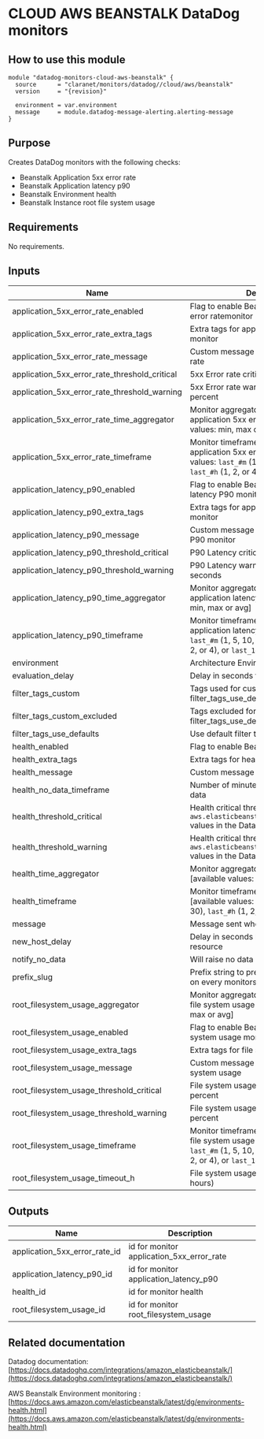 # CLOUD AWS BEANSTALK DataDog monitors

## How to use this module

```hcl
module "datadog-monitors-cloud-aws-beanstalk" {
  source      = "claranet/monitors/datadog//cloud/aws/beanstalk"
  version     = "{revision}"

  environment = var.environment
  message     = module.datadog-message-alerting.alerting-message
}

```

## Purpose

Creates DataDog monitors with the following checks:

- Beanstalk Application 5xx error rate
- Beanstalk Application latency p90
- Beanstalk Environment health
- Beanstalk Instance root file system usage

## Requirements

No requirements.

## Inputs

| Name | Description | Type | Default | Required |
|------|-------------|------|---------|:--------:|
| application\_5xx\_error\_rate\_enabled | Flag to enable Beanstalk application 5xx error ratemonitor | `string` | `"true"` | no |
| application\_5xx\_error\_rate\_extra\_tags | Extra tags for application 5xx error rate monitor | `list(string)` | `[]` | no |
| application\_5xx\_error\_rate\_message | Custom message for application 5xx error rate | `string` | `""` | no |
| application\_5xx\_error\_rate\_threshold\_critical | 5xx Error rate critical threshold in percent | `number` | `5` | no |
| application\_5xx\_error\_rate\_threshold\_warning | 5xx Error rate warning threshold in percent | `string` | `3` | no |
| application\_5xx\_error\_rate\_time\_aggregator | Monitor aggregator for beanstalk application 5xx error rate [available values: min, max or avg] | `string` | `"sum"` | no |
| application\_5xx\_error\_rate\_timeframe | Monitor timeframe for beanstalk application 5xx error rate [available values: `last_#m` (1, 5, 10, 15, or 30), `last_#h` (1, 2, or 4), or `last_1d`] | `string` | `"last_15m"` | no |
| application\_latency\_p90\_enabled | Flag to enable Beanstalk application latency P90 monitor | `string` | `"true"` | no |
| application\_latency\_p90\_extra\_tags | Extra tags for application latency P90 monitor | `list(string)` | `[]` | no |
| application\_latency\_p90\_message | Custom message for application latency P90 monitor | `string` | `""` | no |
| application\_latency\_p90\_threshold\_critical | P90 Latency critical threshold in seconds | `number` | `0.5` | no |
| application\_latency\_p90\_threshold\_warning | P90 Latency warning threshold in seconds | `string` | `0.3` | no |
| application\_latency\_p90\_time\_aggregator | Monitor aggregator for beanstalk application latency P90 [available values: min, max or avg] | `string` | `"min"` | no |
| application\_latency\_p90\_timeframe | Monitor timeframe for beanstalk application latency P90 [available values: `last_#m` (1, 5, 10, 15, or 30), `last_#h` (1, 2, or 4), or `last_1d`] | `string` | `"last_15m"` | no |
| environment | Architecture Environment | `string` | n/a | yes |
| evaluation\_delay | Delay in seconds for the metric evaluation | `number` | `900` | no |
| filter\_tags\_custom | Tags used for custom filtering when filter\_tags\_use\_defaults is false | `string` | `"*"` | no |
| filter\_tags\_custom\_excluded | Tags excluded for custom filtering when filter\_tags\_use\_defaults is false | `string` | `""` | no |
| filter\_tags\_use\_defaults | Use default filter tags convention | `string` | `"true"` | no |
| health\_enabled | Flag to enable Beanstalk Health monitor | `string` | `"true"` | no |
| health\_extra\_tags | Extra tags for health monitor | `list(string)` | `[]` | no |
| health\_message | Custom message for health monitor | `string` | `""` | no |
| health\_no\_data\_timeframe | Number of minutes before reporting no data | `string` | `20` | no |
| health\_threshold\_critical | Health critical threshold (see the `aws.elasticbeanstalk.environment_health` values in the Datadog documentation) | `number` | `20` | no |
| health\_threshold\_warning | Health critical threshold (see the `aws.elasticbeanstalk.environment_health` values in the Datadog documentation) | `number` | `15` | no |
| health\_time\_aggregator | Monitor aggregator for beanstalk health [available values: min, max or avg] | `string` | `"min"` | no |
| health\_timeframe | Monitor timeframe for beanstalk health [available values: `last_#m` (1, 5, 10, 15, or 30), `last_#h` (1, 2, or 4), or `last_1d`] | `string` | `"last_10m"` | no |
| message | Message sent when an alert is triggered | `any` | n/a | yes |
| new\_host\_delay | Delay in seconds before monitor new resource | `number` | `300` | no |
| notify\_no\_data | Will raise no data alert if set to true | `bool` | `true` | no |
| prefix\_slug | Prefix string to prepend between brackets on every monitors names | `string` | `""` | no |
| root\_filesystem\_usage\_aggregator | Monitor aggregator for beanstalk instance file system usage [available values: min, max or avg] | `string` | `"max"` | no |
| root\_filesystem\_usage\_enabled | Flag to enable Beanstalk instance file system usage monitor | `string` | `"true"` | no |
| root\_filesystem\_usage\_extra\_tags | Extra tags for file system usage monitor | `list(string)` | `[]` | no |
| root\_filesystem\_usage\_message | Custom message for application file system usage | `string` | `""` | no |
| root\_filesystem\_usage\_threshold\_critical | File system usage critical threshold in percent | `string` | `90` | no |
| root\_filesystem\_usage\_threshold\_warning | File system usage warning threshold in percent | `string` | `80` | no |
| root\_filesystem\_usage\_timeframe | Monitor timeframe for beanstalk instance file system usage [available values: `last_#m` (1, 5, 10, 15, or 30), `last_#h` (1, 2, or 4), or `last_1d`] | `string` | `"last_5m"` | no |
| root\_filesystem\_usage\_timeout\_h | File system usage auto-resolving state (in hours) | `number` | `0` | no |

## Outputs

| Name | Description |
|------|-------------|
| application\_5xx\_error\_rate\_id | id for monitor application\_5xx\_error\_rate |
| application\_latency\_p90\_id | id for monitor application\_latency\_p90 |
| health\_id | id for monitor health |
| root\_filesystem\_usage\_id | id for monitor root\_filesystem\_usage |

## Related documentation

Datadog documentation: [https://docs.datadoghq.com/integrations/amazon_elasticbeanstalk/](https://docs.datadoghq.com/integrations/amazon_elasticbeanstalk/)

AWS Beanstalk Environment monitoring : [https://docs.aws.amazon.com/elasticbeanstalk/latest/dg/environments-health.html](https://docs.aws.amazon.com/elasticbeanstalk/latest/dg/environments-health.html)
